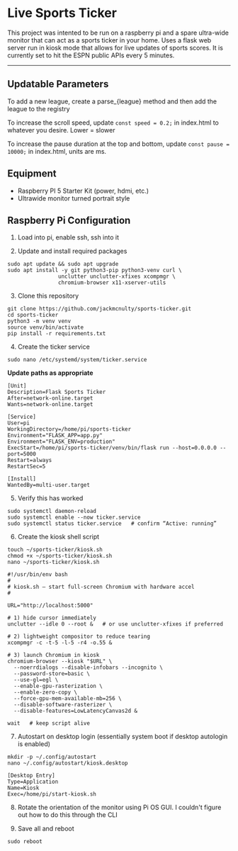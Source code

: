 # Live Sports Ticker

This project was intented to be run on a raspberry pi and a spare ultra-wide monitor that can act as a sports ticker in your home. Uses a flask web server run in kiosk mode that allows for live updates of sports scores. It is currently set to hit the ESPN public APIs every 5 minutes.

---

## Updatable Parameters

To add a new league, create a parse_{league} method and then add the league to the registry

To increase the scroll speed, update `const speed = 0.2;` in index.html to whatever you desire. Lower = slower

To increase the pause duration at the top and bottom, update `const pause = 10000;` in index.html, units are ms.

## Equipment
- Raspberry PI 5 Starter Kit (power, hdmi, etc.)
- Ultrawide monitor turned portrait style

## Raspberry Pi Configuration

1. Load into pi, enable ssh, ssh into it

2. Update and install required packages
```
sudo apt update && sudo apt upgrade
sudo apt install -y git python3-pip python3-venv curl \
                unclutter unclutter-xfixes xcompmgr \
                chromium-browser x11-xserver-utils
```

3. Clone this repository
```
git clone https://github.com/jackmcnulty/sports-ticker.git
cd sports-ticker
python3 -m venv venv
source venv/bin/activate
pip install -r requirements.txt
```

4. Create the ticker service
```
sudo nano /etc/systemd/system/ticker.service
```

**Update paths as appropriate**
```
[Unit]
Description=Flask Sports Ticker
After=network-online.target
Wants=network-online.target

[Service]
User=pi
WorkingDirectory=/home/pi/sports-ticker
Environment="FLASK_APP=app.py"
Environment="FLASK_ENV=production"
ExecStart=/home/pi/sports-ticker/venv/bin/flask run --host=0.0.0.0 --port=5000
Restart=always
RestartSec=5

[Install]
WantedBy=multi-user.target
```

5. Verify this has worked
```
sudo systemctl daemon-reload
sudo systemctl enable --now ticker.service
sudo systemctl status ticker.service   # confirm “Active: running”
```

6. Create the kiosk shell script 
```
touch ~/sports-ticker/kiosk.sh
chmod +x ~/sports-ticker/kiosk.sh
nano ~/sports-ticker/kiosk.sh
```

```
#!/usr/bin/env bash
#
# kiosk.sh – start full-screen Chromium with hardware accel
#

URL="http://localhost:5000"

# 1) hide cursor immediately
unclutter --idle 0 --root &   # or use unclutter-xfixes if preferred

# 2) lightweight compositor to reduce tearing
xcompmgr -c -t-5 -l-5 -r4 -o.55 &

# 3) launch Chromium in kiosk
chromium-browser --kiosk "$URL" \
  --noerrdialogs --disable-infobars --incognito \
  --password-store=basic \
  --use-gl=egl \
  --enable-gpu-rasterization \
  --enable-zero-copy \
  --force-gpu-mem-available-mb=256 \
  --disable-software-rasterizer \
  --disable-features=LowLatencyCanvas2d &

wait   # keep script alive
```

7. Autostart on desktop login (essentially system boot if desktop autologin is enabled)
```
mkdir -p ~/.config/autostart
nano ~/.config/autostart/kiosk.desktop
```

```
[Desktop Entry]
Type=Application
Name=Kiosk
Exec=/home/pi/start-kiosk.sh
```

8. Rotate the orientation of the monitor using Pi OS GUI. I couldn't figure out how to do this through the CLI

9. Save all and reboot
```
sudo reboot
```